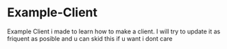 # Example-Client
Example Client i made to learn how to make a client.
I will try to update it as friquent as posible and u can skid this if u want i dont care
